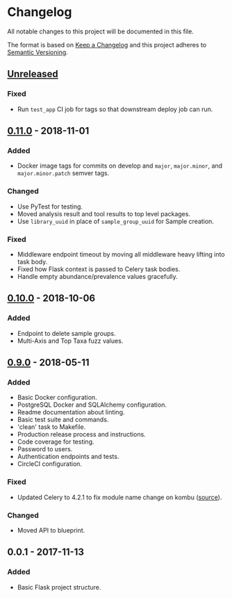 # Changelog
All notable changes to this project will be documented in this file.

The format is based on [Keep a Changelog](http://keepachangelog.com/en/1.0.0/)
and this project adheres to [Semantic Versioning](http://semver.org/spec/v2.0.0.html).

## [Unreleased]
### Fixed
- Run `test_app` CI job for tags so that downstream deploy job can run.

## [0.11.0] - 2018-11-01
### Added
- Docker image tags for commits on develop and `major`, `major.minor`, and `major.minor.patch` semver tags.

### Changed
- Use PyTest for testing.
- Moved analysis result and tool results to top level packages.
- Use `library_uuid` in place of `sample_group_uuid` for Sample creation.

### Fixed
- Middleware endpoint timeout by moving all middleware heavy lifting into task body.
- Fixed how Flask context is passed to Celery task bodies.
- Handle empty abundance/prevalence values gracefully.

## [0.10.0] - 2018-10-06
### Added
- Endpoint to delete sample groups.
- Multi-Axis and Top Taxa fuzz values.

## [0.9.0] - 2018-05-11
### Added
- Basic Docker configuration.
- PostgreSQL Docker and SQLAlchemy configuration.
- Readme documentation about linting.
- Basic test suite and commands.
- 'clean' task to Makefile.
- Production release process and instructions.
- Code coverage for testing.
- Password to users.
- Authentication endpoints and tests.
- CircleCI configuration.

### Fixed
- Updated Celery to 4.2.1 to fix module name change on kombu ([source](https://stackoverflow.com/a/50464774)).

### Changed
- Moved API to blueprint.

## 0.0.1 - 2017-11-13
### Added
- Basic Flask project structure.

[Unreleased]: https://github.com/LongTailBio/metagenscope-server/compare/v0.11.0...develop
[0.11.0]: https://github.com/LongTailBio/metagenscope-server/compare/v0.10.0...v0.11.0
[0.10.0]: https://github.com/LongTailBio/metagenscope-server/compare/v0.9.0...v0.10.0
[0.9.0]: https://github.com/LongTailBio/metagenscope-server/compare/v0.0.1...v0.9.0
